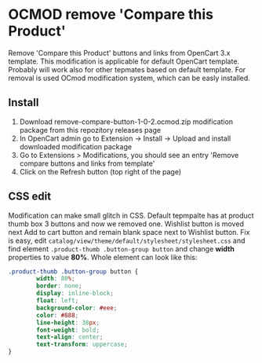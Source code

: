 # OCMOD remove 'Compare this Product'

Remove 'Compare this Product' buttons and links from OpenCart 3.x template. This modification is applicable for default OpenCart template. Probably will work also for other tepmates based on default template. For removal is used OCmod modification system, which can be easly installed.

## Install

1. Download remove-compare-button-1-0-2.ocmod.zip modification package from this repozitory releases page
2. In OpenCart admin go to Extension -> Install -> Upload and install downloaded modification package
3. Go to Extensions > Modifications, you should see an entry 'Remove compare buttons and links from template'
4. Click on the Refresh button (top right of the page)

## CSS edit

Modification can make small glitch in CSS. Default tepmpalte has at product thumb box 3 buttons and now we removed one. Wishlist button is moved next Add to cart button and remain blank space next to Wishlist button. Fix is easy, edit `catalog/view/theme/default/stylesheet/stylesheet.css` and find element `.product-thumb .button-group button` and change **width** properties to value **80%**. Whole element can look like this:

~~~css
.product-thumb .button-group button {
        width: 80%;
        border: none;
        display: inline-block;
        float: left;
        background-color: #eee;
        color: #888;
        line-height: 38px;
        font-weight: bold;
        text-align: center;
        text-transform: uppercase;
}
~~~